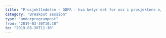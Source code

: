 ```yaml
---
title: "Prosjektledelse - GDPR - hva betyr det for oss i prosjektene v/Even Lysen"
category: "Breakout session"
type: "underprogrampost"
from: "2019-03-30T10:30"
to: "2019-03-30T11:30"
---
```

